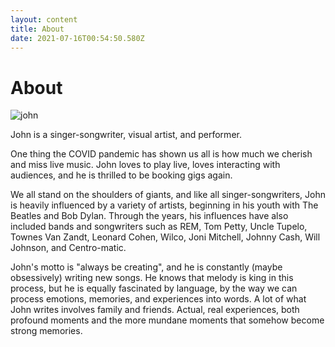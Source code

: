 ```yaml
---
layout: content
title: About
date: 2021-07-16T00:54:50.580Z
---
```

# About

![john](../../images/uploads/johnshades.jpg)

John is a singer-songwriter, visual artist, and performer.

One thing the COVID pandemic has shown us all is how much we cherish and miss live music. John loves to play live, loves interacting with audiences, and he is thrilled to be booking gigs again.

We all stand on the shoulders of giants, and like all singer-songwriters, John is heavily influenced by a variety of artists, beginning in his youth with The Beatles and Bob Dylan. Through the years, his influences have also included bands and songwriters such as REM, Tom Petty, Uncle Tupelo, Townes Van Zandt, Leonard Cohen, Wilco, Joni Mitchell, Johnny Cash, Will Johnson, and Centro-matic.

John's motto is "always be creating", and he is constantly (maybe obsessively) writing new songs. He knows that melody is king in this process, but he is equally fascinated by language, by the way we can process emotions, memories, and experiences into words. A lot of what John writes involves family and friends. Actual, real experiences, both profound moments and the more mundane moments that somehow become strong memories.